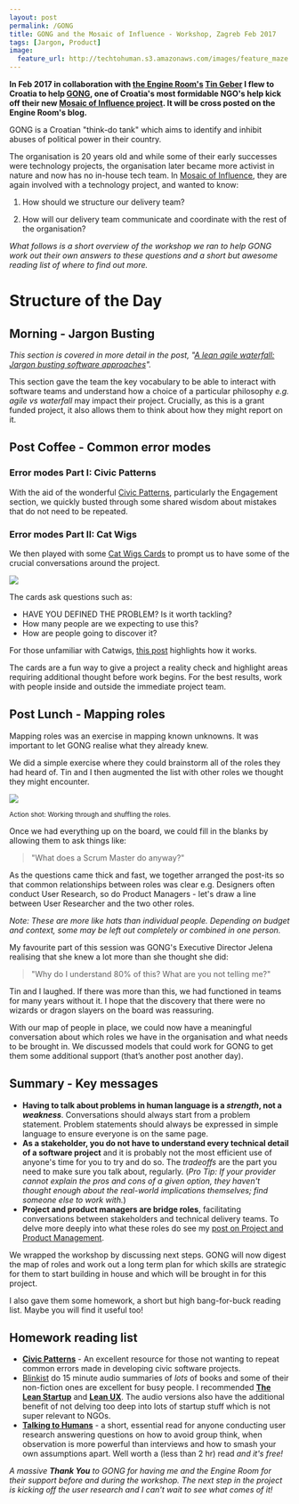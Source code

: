 ```yaml
---
layout: post
permalink: /GONG
title: GONG and the Mosaic of Influence - Workshop, Zagreb Feb 2017    
tags: [Jargon, Product]
image: 
  feature_url: http://techtohuman.s3.amazonaws.com/images/feature_maze.jpg
---
```


**In Feb 2017 in collaboration with [the Engine Room's](https://www.theengineroom.org/) [Tin Geber](https://www.theengineroom.org/people/tin-geber/) I flew to Croatia to help [GONG](http://gong.hr/hr/), one of Croatia's most formidable NGO's help kick off their new [Mosaic of Influence project][moi]. It will be cross posted on the Engine Room's blog.**

[moi]: http://gijn.org/2016/11/23/europes-investigative-journalists-get-boost-from-google-dni-fund/

GONG is a Croatian "think-do tank" which aims to identify and inhibit abuses of political power in their country.

The organisation is 20 years old and while some of their early successes were technology projects, the organisation later became more activist in nature and now has no in-house tech team. In [Mosaic of Influence][moi], they are again involved with a technology project, and wanted to know:

1. How should we structure our delivery team?

2. How will our delivery team communicate and coordinate with the rest of the organisation?

*What follows is a short overview of the workshop we ran to help GONG work out their own answers to these questions and a short but awesome reading list of where to find out more.* 

# Structure of the Day 

## Morning - Jargon Busting  

*This section is covered in more detail in the post, "[A lean agile waterfall: Jargon busting software approaches](http://techtohuman.com/lean-agile-waterfall)".* 

This section gave the team the key vocabulary to be able to interact with software teams and understand how a choice of a particular philosophy *e.g. agile vs waterfall* may impact their project. Crucially, as this is a grant funded project, it also allows them to think about how they might report on it. 

## Post Coffee - Common error modes

### Error modes Part I: Civic Patterns

With the aid of the wonderful [Civic Patterns](http://civicpatterns.org/), particularly the Engagement section, we quickly busted through some shared wisdom about mistakes that do not need to be repeated. 

### Error modes Part II: Cat Wigs

We then played with some [Cat Wigs Cards](https://planb.nicecupoftea.org/2014/12/13/catwigs-a-conversation-with-your-project/) to prompt us to have some of the crucial conversations around the project. 

![](http://techtohuman.s3.amazonaws.com/images/catwig.png)

The cards ask questions such as: 

* HAVE YOU DEFINED THE PROBLEM? Is it worth tackling?
* How many people are we expecting to use this?
* How are people going to discover it? 

For those unfamiliar with Catwigs, [this post](https://planb.nicecupoftea.org/2014/12/13/catwigs-a-conversation-with-your-project/) highlights how it works. 

The cards are a fun way to give a project a reality check and highlight areas requiring additional thought before work begins. For the best results, work with people inside and outside the immediate project team. 

## Post Lunch - Mapping roles

Mapping roles was an exercise in mapping known unknowns. It was important to let GONG realise what they already knew. 

We did a simple exercise where they could brainstorm all of the roles they had heard of. Tin and I then augmented the list with other roles we thought they might encounter. 

![](http://techtohuman.s3.amazonaws.com/images/IMG_1034.JPG)

<small>Action shot: Working through and shuffling the roles.</small>

Once we had everything up on the board, we could fill in the blanks by allowing them to ask things like: 

> "What does a Scrum Master do anyway?"

As the questions came thick and fast, we together arranged the post-its so that common relationships between roles was clear e.g. Designers often conduct User Research, so do Product Managers - let's draw a line between User Researcher and the two other roles. 

<div class="well">
<em>Note: These are more like hats than individual people. Depending on budget and context, some may be left out completely or combined in one person.</em></div>

My favourite part of this session was GONG's Executive Director Jelena realising that she knew a lot more than she thought she did: 

> "Why do I understand 80% of this? What are you not telling me?"

Tin and I laughed. If there was more than this, we had functioned in teams for many years without it. I hope that the discovery that there were no wizards or dragon slayers on the board was reassuring. 

With our map of people in place, we could now have a meaningful conversation about which roles we have in the organisation and what needs to be brought in. We discussed models that could work for GONG to get them some additional support (that’s another post another day). 

## Summary - Key messages

* **Having to talk about problems in human language is a *strength*, not a *weakness***. Conversations should always start from a problem statement. Problem statements should always be expressed in simple language to ensure everyone is on the same page. 
* **As a stakeholder, you do not have to understand every technical detail of a software project** and it is probably not the most efficient use of anyone's time for you to try and do so. The *tradeoffs* are the part you need to make sure you talk about, regularly. (*Pro Tip: If your provider cannot explain the pros and cons of a given option, they haven't thought enough about the real-world implications themselves; find someone else to work with.*)
* **Project and product managers are bridge roles**, facilitating conversations between stakeholders and technical delivery teams. To delve more deeply into what these roles do see my [post on Project and Product Management](http://techtohuman.com/5_in_5_product_management). 

We wrapped the workshop by discussing next steps. GONG will now digest the map of roles and work out a long term plan for which skills are strategic for them to start building in house and which will be brought in for this project. 

I also gave them some homework, a short but high bang-for-buck reading list. Maybe you will find it useful too! 

## Homework reading list 

* **[Civic Patterns](http://civicpatterns.org/)** - An excellent resource for those not wanting to repeat common errors made in developing civic software projects. 
* [Blinkist](https://www.blinkist.com/) do 15 minute audio summaries of *lots* of books and some of their non-fiction ones are excellent for busy people. I recommended **[The Lean Startup](https://www.blinkist.com/books/the-lean-startup-en)** and **[Lean UX](https://www.blinkist.com/en/books/lean-ux-en.html)**. The audio versions also have the additional benefit of not delving too deep into lots of startup stuff which is not super relevant to NGOs. 
* **[Talking to Humans](http://www.talkingtohumans.com/)** - a short, essential read for anyone conducting user research answering questions on how to avoid group think, when observation is more powerful than interviews and how to smash your own assumptions apart. Well worth a (less than 2 hr) read *and it's free!* 

*A massive **Thank You** to GONG for having me and the Engine Room for their support before and during the workshop. The next step in the project is kicking off the user research and I can't wait to see what comes of it!*


